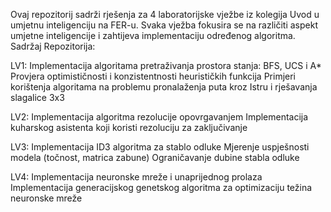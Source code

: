 Ovaj repozitorij sadrži rješenja za 4 laboratorijske vježbe iz kolegija Uvod u umjetnu inteligenciju na FER-u. Svaka vježba fokusira se na različiti aspekt umjetne inteligencije i zahtijeva implementaciju određenog algoritma.
Sadržaj Repozitorija:

LV1:
Implementacija algoritama pretraživanja prostora stanja: BFS, UCS i A*
Provjera optimističnosti i konzistentnosti heurističkih funkcija
Primjeri korištenja algoritama na problemu pronalaženja puta kroz Istru i rješavanja slagalice 3x3

LV2:
Implementacija algoritma rezolucije opovrgavanjem
Implementacija kuharskog asistenta koji koristi rezoluciju za zaključivanje

LV3:
Implementacija ID3 algoritma za stablo odluke
Mjerenje uspješnosti modela (točnost, matrica zabune)
Ograničavanje dubine stabla odluke

LV4:
Implementacija neuronske mreže i unaprijednog prolaza
Implementacija generacijskog genetskog algoritma za optimizaciju težina neuronske mreže
